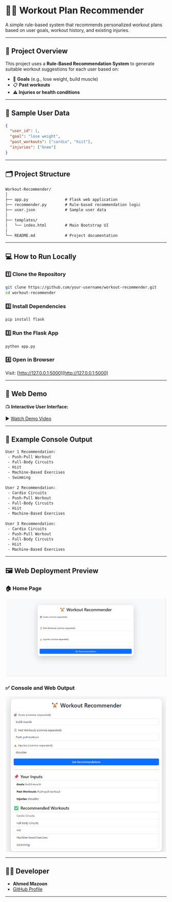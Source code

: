 
# 🏋️‍♂️ Workout Plan Recommender

A simple rule-based system that recommends personalized workout plans based on user goals, workout history, and existing injuries.

---

## 📌 Project Overview

This project uses a **Rule-Based Recommendation System** to generate suitable workout suggestions for each user based on:

- 🎯 **Goals** (e.g., lose weight, build muscle)
- 📋 **Past workouts**
- ⚠️ **Injuries or health conditions**

---

## 🧠 Sample User Data

```json
{
  "user_id": 1,
  "goal": "lose weight",
  "past_workouts": ["cardio", "hiit"],
  "injuries": ["knee"]
}
```

---

## 🗂️ Project Structure

```
Workout-Recommender/
│
├── app.py                # Flask web application
├── recommender.py        # Rule-based recommendation logic
├── user.json             # Sample user data
│
├── templates/
│   └── index.html        # Main Bootstrap UI
│
└── README.md             # Project documentation
```

---

## 💻 How to Run Locally

### 1️⃣ Clone the Repository

```bash
git clone https://github.com/your-username/workout-recommender.git
cd workout-recommender
```

### 2️⃣ Install Dependencies

```bash
pip install flask
```

### 3️⃣ Run the Flask App

```bash
python app.py
```

### 4️⃣ Open in Browser

Visit: [http://127.0.0.1:5000](http://127.0.0.1:5000)

---

## 🎥 Web Demo

📺 **Interactive User Interface:**

▶️ [Watch Demo Video](https://drive.google.com/file/d/1wtC2V7snp0X5jTs77S9K8pw8l-Q4ISyh/view?usp=sharing)

---

## 🧪 Example Console Output

```text
User 1 Recommendation:
 - Push-Pull Workout
 - Full-Body Circuits
 - Hiit
 - Machine-Based Exercises
 - Swimming

User 2 Recommendation:
 - Cardio Circuits
 - Push-Pull Workout
 - Full-Body Circuits
 - Hiit
 - Machine-Based Exercises

User 3 Recommendation:
 - Cardio Circuits
 - Push-Pull Workout
 - Full-Body Circuits
 - Hiit
 - Machine-Based Exercises
```

---

## 🖼️ Web Deployment Preview

### 🏠 Home Page
<p align="center">  
  <img src="image/home.png" width="500" alt="Confusion Matrix">  
</p>

### ✅ Console and Web Output
<p align="center">  
  <img src="image/recommendations.png" width="500" alt="Accuracy Plot">  
</p>

---
## 👨‍💻 Developer

- **Ahmed Mazoon**
- [GitHub Profile](https://github.com/ahmedmazoon)

---
